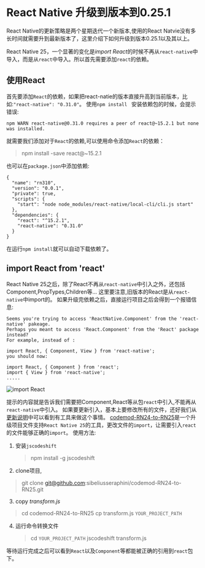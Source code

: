 # React Native 升级到版本到0.25.1

React Native的更新策略是两个星期迭代一个新版本,使用的React Natvie没有多长时间就需要升到最新版本了，这里介绍下如何升级到版本0.25.1以及其以上。

React Native 25，一个显著的变化是*import React*的时候不再从`react-native`中导入，而是从`react`中导入。所以首先需要添加`react`的依赖。
## 使用React
首先要添加`React`的依赖，如果把react-natie的版本直接升高到当前版本，比如:`"react-native": "0.31.0"`。
使用`npm install ` 安装依赖包的时候，会提示错误:
```
npm WARN react-native@0.31.0 requires a peer of react@~15.2.1 but none was installed.
```
就需要我们添加对于`React`的依赖,可以使用命令添加`React`的依赖：
>npm install -save react@~15.2.1

也可以在`package.json`中添加依赖:
```
{
  "name": "rn310",
  "version": "0.0.1",
  "private": true,
  "scripts": {
    "start": "node node_modules/react-native/local-cli/cli.js start"
  },
  "dependencies": {
    "react": "^15.2.1",
    "react-native": "0.31.0"
  }
}
```
在运行`npm install`就可以自动下载依赖了。

## import React from 'react'
React Native 25之后，除了React不再从`react-native`中引入之外，还包括Component,PropTypes,Children等...
这里要注意,旧版本的React是从`react-native`中import的。
如果升级完依赖之后，直接运行项目之后会得到一个报错信息:
```
Seems you're trying to access 'ReactNative.Component' from the 'react-native' pakeage.
Perhaps you meant to access 'React.Component' from the 'React' package instead?
For example, instead of :

import React, { Component, View } from 'react-native';
you should now:

import React, { Component } from 'react';
import { View } from 'react-native';
.....
```

![import React](http://upload-images.jianshu.io/upload_images/22188-92f0fcbb799b462a.png?imageMogr2/auto-orient/strip%7CimageView2/2/w/1240)

提示的内容就是告诉我们需要把Component,React等从包`react`中引入,不能再从`react-native`中引入。
如果要更新引入，基本上要修改所有的文件，还好我们从[更新说明](https://github.com/facebook/react-native/releases/tag/v0.25.1)中可以看到有工具来做这个事情。
[codemod-RN24-to-RN25](https://github.com/sibelius/codemod-RN24-to-RN25)是一个升级项目文件支持`React Native 25`的工具，更改文件的`import`，让需要引入`react`的文件能够正确的`import`。
使用方法:
 
 1. 安装`jscodeshift`  
 	>npm install -g jscodeshift
 
 2. clone项目,
  >git clone git@github.com:sibeliusseraphini/codemod-RN24-to-RN25.git
 
 3. copy  *transform.js*
   > cd codemod-RN24-to-RN25
   > cp transform.js `YOUR_PROJECT_PATH`
  
 4. 运行命令转换文件
    > cd `YOUR_PROJECT_PATH`
    > jscodeshift transform.js

等待运行完成之后可以看到`React`以及`Component`等都能被正确的引用到`react`包下。


